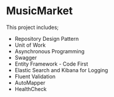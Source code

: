 # MusicMarket

This project includes;

* Repository Design Pattern
* Unit of Work
* Asynchronous Programming
* Swagger
* Entity Framework - Code First
* Elastic Search and Kibana for Logging
* Fluent Validation
* AutoMapper
* HealthCheck
